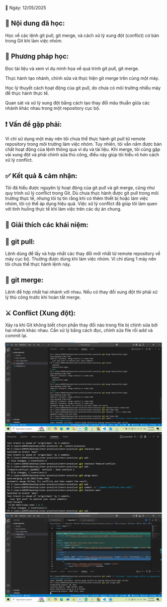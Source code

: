 📅 Ngày: 12/05/2025

## 📘 Nội dung đã học:
Học về các lệnh git pull, git merge, và cách xử lý xung đột (conflict) cơ bản trong Git khi làm việc nhóm.

## 📖 Phương pháp học:
Đọc tài liệu và xem ví dụ minh họa về quá trình git pull, git merge.

Thực hành tạo nhánh, chỉnh sửa và thực hiện git merge trên cùng một máy.

Học lý thuyết cách hoạt động của git pull, do chưa có môi trường nhiều máy để thực hành thực tế.

Quan sát và xử lý xung đột bằng cách tạo thay đổi mâu thuẫn giữa các nhánh khác nhau trong một repository cục bộ.

## ❗ Vấn đề gặp phải:
Vì chỉ sử dụng một máy nên tôi chưa thể thực hành git pull từ remote repository trong môi trường làm việc nhóm. Tuy nhiên, tôi vẫn nắm được bản chất hoạt động của lệnh thông qua ví dụ và tài liệu. Khi merge, tôi cũng gặp vài xung đột và phải chỉnh sửa thủ công, điều này giúp tôi hiểu rõ hơn cách xử lý conflict.

## ✅ Kết quả & cảm nhận:
Tôi đã hiểu được nguyên lý hoạt động của git pull và git merge, cũng như quy trình xử lý conflict trong Git. Dù chưa thực hành được git pull trong môi trường thực tế, nhưng tôi tự tin rằng khi có thêm thiết bị hoặc làm việc nhóm, tôi có thể áp dụng hiệu quả. Việc xử lý conflict đã giúp tôi làm quen với tình huống thực tế khi làm việc trên các dự án chung.

## 🧠 Giải thích các khái niệm:
## 🔄 git pull:
Lệnh dùng để lấy và hợp nhất các thay đổi mới nhất từ remote repository về máy cục bộ. Thường được dùng khi làm việc nhóm. Vì chỉ dùng 1 máy nên tôi chưa thể thực hành lệnh này.

## 🔀 git merge:
Lệnh để hợp nhất hai nhánh với nhau. Nếu có thay đổi xung đột thì phải xử lý thủ công trước khi hoàn tất merge.

## ⚔️ Conflict (Xung đột):
Xảy ra khi Git không biết chọn phần thay đổi nào trong file bị chỉnh sửa bởi hai nhánh khác nhau. Cần xử lý bằng cách đọc, chỉnh sửa file rồi add và commit lại.

![Hinh anh](images/fixloixungdot.png)
![Hinh anh](images/gitcoflictandmerrge.png)
![Hinh anh](images/loixungdot.png)